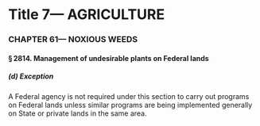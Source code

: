 
# Title 7— AGRICULTURE
### CHAPTER 61— NOXIOUS WEEDS
#### § 2814. Management of undesirable plants on Federal lands
##### (d) Exception

A Federal agency is not required under this section to carry out programs on Federal lands unless similar programs are being implemented generally on State or private lands in the same area.
